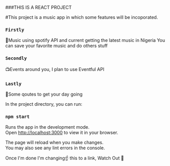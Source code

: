 ###THIS IS A REACT PROJECT

#This project is a music app in which some features will be incoporated.
### `Firstly ` 
🎊Music using spotify API and current getting the latest music in Nigeria 
You can save your favorite music and do others stuff

### `Secondly `
📺Events around you, I plan to use Eventful API

### `Lastly`
📃Some qoutes to get your day going 


In the project directory, you can run:

### `npm start`

Runs the app in the development mode.\
Open [http://localhost:3000](http://localhost:3000) to view it in your browser.

The page will reload when you make changes.\
You may also see any lint errors in the console.

Once I'm done I'm changing☝ this to a link, Watch Out 🎉
